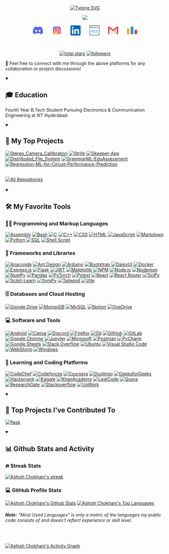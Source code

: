 <p align="center">
  <a href="https://git.io/typing-svg"><img src="https://readme-typing-svg.demolab.com?font=Fira+Code&size=40&duration=2000&pause=3000&color=F75C7E&center=true&random=false&width=435&height=60&lines=Ashish+Chokhani" alt="Typing SVG" /></a>
</p>

<p align="center">
  <!-- Typing SVG -->
  <a href="https://github.com/DenverCoder1/readme-typing-svg">
    <img src="https://readme-typing-svg.demolab.com/?lines=Full-Stack%20Web%20Developer;Passionate%20about%20Python;Competitive%20Programmer;Data%20Science%20Explorer;4%2B%20years%20of%20coding%20experience;Commited%20to%20Lifelong%20Learnings&font=Fira%20Code&center=true&width=440&height=45&color=f75c7e&vCenter=true&pause=1000&size=22" /></a>
</p>

<!-- Social icons section -->
<p align="center">
  <a href="https://discordapp.com/users/911538040441294848" alt="Discord" title="Discord"><img width="32px" src="assets/discord.svg"/></a>
  &#8287;&#8287;&#8287;&#8287;&#8287;
  <a href="https://www.instagram.com/ashishchokhani2910?igsh=b29yOHM5MmYxbWZj" alt="Instagram" title="Instagram"><img width="32px" src="assets/instagram.svg"/></a>
  &#8287;&#8287;&#8287;&#8287;&#8287;
  <a href="https://www.linkedin.com/in/ashish-chokhani-9991ba227" alt="LinkedIn" title="LinkedIn"><img width="32px" src="assets/linkedin.svg"/></a>
  &#8287;&#8287;&#8287;&#8287;&#8287;
  <!-- <a href="https://discordapp.com/users/740442954765959240" alt="Web" title="Personal Website"> -->
  <a href="#"><img width="32px" src="assets/website.svg"/></a>
  <!-- </a> -->
  &#8287;&#8287;&#8287;&#8287;&#8287;
  <a href="mailto:ashishchokhani2910@gmail.com" alt="Gmail" title="Email"><img width="32px" src="assets/gmail.svg"/></a>
  &#8287;&#8287;&#8287;&#8287;&#8287;
  <a href="https://codeforces.com/profile/Cleverfox" alt="Codeforces" title="Codeforces"><img width="32px" src="assets/codeforces.svg"/></a>
</p>

<br/>

<!-- Social badges section -->
<p align="center">
  <a href="https://github.com/Ashish-Chokhani?tab=repositories&sort=stargazers">
    <img alt="total stars" title="Total stars on GitHub" src="https://custom-icon-badges.demolab.com/github/stars/Ashish-Chokhani?color=55960c&style=for-the-badge&labelColor=488207&logo=star"/></a>
  <a href="https://github.com/Ashish-Chokhani?tab=followers">
    <img alt="followers" title="Follow me on Github" src="https://custom-icon-badges.demolab.com/github/followers/Ashish-Chokhani?color=236ad3&labelColor=1155ba&style=for-the-badge&logo=person-add&label=Follow&logoColor=white"/></a>
</p>

<p align="left">
  🤝 Feel free to connect with me through the above platforms for any collaboration or project discussions!
</p>



<details open> 
  <summary><h2>🎓 Education</h2></summary>
  
  <p align="left">
    Fourth Year B.Tech Student Pursuing Electronics & Communication Engineering at IIIT Hyderabad
  </p>
</details>

<details open> 
  <summary><h2>📘 My Top Projects</h2></summary>

  <!-- Small repo cards - https://github.com/DenverCoder1/github-readme-stats -->
  <p align="left">
    <a href="https://github.com/Ashish-Chokhani/Stereo_Camera_Callibration"><img width="280" src="https://denvercoder1-github-readme-stats.vercel.app/api/pin/?username=Ashish-Chokhani&repo=Stereo_Camera_Callibration&theme=react&bg_color=1F222E&title_color=F85D7F&hide_border=true&icon_color=F8D866&show_icons=false" alt="Stereo_Camera_Callibration"></a>
    <a href="https://github.com/Ashish-Chokhani/Strife"><img width="280" src="https://denvercoder1-github-readme-stats.vercel.app/api/pin?username=Ashish-Chokhani&repo=Strife&theme=react&bg_color=1F222E&title_color=F85D7F&hide_border=true&icon_color=F8D866&show_icons=false" alt="Strife"></a>
    <a href="https://github.com/Ashish-Chokhani/Dkeeper-App"><img width="280" src="https://denvercoder1-github-readme-stats.vercel.app/api/pin/?username=Ashish-Chokhani&repo=Dkeeper-App&theme=react&bg_color=1F222E&title_color=F85D7F&hide_border=true&icon_color=F8D866&show_icons=false" alt="Dkeeper-App"></a>
    <a href="https://github.com/Ashish-Chokhani/Distributed_File_System"><img width="280" src="https://denvercoder1-github-readme-stats.vercel.app/api/pin/?username=Ashish-Chokhani&repo=Distributed_File_System&theme=react&bg_color=1F222E&title_color=F85D7F&hide_border=true&icon_color=F8D866&show_icons=false" alt="Distributed_File_System"></a>
    <a href="https://github.com/Ashish-Chokhani/GrammarML-EduAssessment"><img width="280" src="https://denvercoder1-github-readme-stats.vercel.app/api/pin/?username=Ashish-Chokhani&repo=GrammarML-EduAssessment&theme=react&bg_color=1F222E&title_color=F85D7F&hide_border=true&icon_color=F8D866&show_icons=false" alt="GrammarML-EduAssessment"></a>
    <a href="https://github.com/Ashish-Chokhani/Regression-ML-for-Circuit-Performance-Prediction"><img width="280" src="https://denvercoder1-github-readme-stats.vercel.app/api/pin/?username=Ashish-Chokhani&repo=Regression-ML-for-Circuit-Performance-Prediction&theme=react&bg_color=1F222E&title_color=F85D7F&hide_border=true&icon_color=F8D866&show_icons=false" alt="Regression-ML-for-Circuit-Performance-Prediction"></a>
  </p>

  <br>
  <a href="https://github.com/Ashish-Chokhani?tab=repositories&sort=stargazers"><img alt="All Repositories" title="All Repositories" src="https://custom-icon-badges.demolab.com/badge/-Click%20Here%20For%20All%20My%20Repos-1F222E?style=for-the-badge&logoColor=white&logo=repo"/></a>
  <br><br>
</details>

<details open> 
  <summary><h2>🛠️ My Favorite Tools</h2></summary>
  <!-- Badges are from https://github.com/Ileriayo/markdown-badges -->

  <h3>👨‍💻 Programming and Markup Languages</h3>

  <p>
      <a href="#"><img alt="Assembly" src="https://custom-icon-badges.demolab.com/badge/Assembly-525252.svg?logo=asm-hex&logoColor=white"></a>
      <a href="#"><img alt="Bash" src="https://img.shields.io/badge/Bash-121011.svg?logo=gnu-bash&logoColor=white"></a>
      <a href="#"><img alt="C" src="https://custom-icon-badges.demolab.com/badge/C-03599C.svg?logo=c-in-hexagon&logoColor=white"></a>
      <a href="#"><img alt="C++" src="https://custom-icon-badges.demolab.com/badge/C++-9C033A.svg?logo=cpp2&logoColor=white"></a>
      <a href="#"><img alt="CSS" src="https://img.shields.io/badge/CSS-1572B6.svg?logo=css3&logoColor=white"></a>
      <a href="#"><img alt="HTML" src="https://img.shields.io/badge/HTML-E34F26.svg?logo=html5&logoColor=white"></a>
      <a href="#"><img alt="JavaScript" src="https://img.shields.io/badge/JavaScript-F7DF1E.svg?logo=javascript&logoColor=black"></a>
      <a href="#"><img alt="Markdown" src="https://img.shields.io/badge/Markdown-000000.svg?logo=markdown&logoColor=white"></a>
      <a href="#"><img alt="Python" src="https://img.shields.io/badge/Python-14354C.svg?logo=python&logoColor=white"></a>
      <a href="#"><img alt="SQL" src="https://custom-icon-badges.demolab.com/badge/SQL-025E8C.svg?logo=database&logoColor=white"></a>
      <a href="#"><img alt="Shell Script" src="https://img.shields.io/badge/Shell%20Script-%23121011.svg?logo=gnu-bash&logoColor=white"></a>
  </p>

  <h3>🧰 Frameworks and Libraries</h3>

  <p>
      <a href="#"><img alt="Anaconda" src="https://img.shields.io/badge/Anaconda-%2344A833.svg?logo=anaconda&logoColor=white"></a>
      <a href="#"><img alt="Ant Design" src="https://img.shields.io/badge/-Ant%20Design-%230170FE?logo=ant-design&logoColor=white"></a>
      <a href="#"><img alt="Arduino" src="https://img.shields.io/badge/-Arduino-00979D?logo=Arduino&logoColor=white"></a>
      <a href="#"><img alt="Bootstrap" src="https://img.shields.io/badge/Bootstrap-7952B3.svg?logo=bootstrap&logoColor=white"></a>
      <a href="#"><img alt="DaisyUI" src="https://img.shields.io/badge/DaisyUI-5A0EF8?logo=daisyui&logoColor=white"></a>
      <a href="#"><img alt="Docker" src="https://img.shields.io/badge/Docker-%230db7ed.svg?logo=docker&logoColor=white"></a>
      <a href="#"><img alt="Express.js" src="https://img.shields.io/badge/Express.js-404d59.svg?logo=express&logoColor=white"></a>
      <a href="#"><img alt="Flask" src="https://img.shields.io/badge/Flask-%23000.svg?logo=flask&logoColor=white"></a>
      <a href="#"><img alt="JWT" src="https://img.shields.io/badge/JWT-black?logo=JSON%20web%20tokens"></a>
      <a href="#"><img alt="Matplotlib" src="https://img.shields.io/badge/Matplotlib-%23ffffff.svg?logo=Matplotlib&logoColor=black"></a>
      <a href="#"><img alt="NPM" src="https://img.shields.io/badge/NPM-%23CB3837.svg?logo=npm&logoColor=white"></a>
      <a href="#"><img alt="Node.js" src="https://img.shields.io/badge/Node.js-6DA55F?logo=node.js&logoColor=white"></a>
      <a href="#"><img alt="Nodemon" src="https://img.shields.io/badge/Nodemon-%23323330.svg?logo=nodemon&logoColor=%BBDEAD"></a>
      <a href="#"><img alt="NumPy" src="https://img.shields.io/badge/Numpy-013243.svg?logo=numpy&logoColor=white"></a>
      <a href="#"><img alt="Pandas" src="https://img.shields.io/badge/Pandas-150458.svg?logo=pandas&logoColor=white"></a>
      <a href="#"><img alt="PyTorch" src="https://img.shields.io/badge/PyTorch-%23EE4C2C.svg?logo=PyTorch&logoColor=white"></a>
      <a href="#"><img alt="Pytest" src="https://img.shields.io/badge/Pytest-0A9EDC.svg?logo=pytest&logoColor=white"></a>
      <a href="#"><img alt="React" src="https://img.shields.io/badge/React-20232a.svg?logo=react&logoColor=%2361DAFB"></a>
      <a href="#"><img alt="React Router" src="https://img.shields.io/badge/React%20Router-CA4245?logo=react-router&logoColor=white"></a>
      <a href="#"><img alt="SciPy" src="https://img.shields.io/badge/SciPy-%230C55A5.svg?logo=scipy&logoColor=%white"></a>
      <a href="#"><img alt="Scikit-Learn" src="https://img.shields.io/badge/Scikit--Learn-%23F7931E.svg?logo=scikit-learn&logoColor=white"></a>
      <a href="#"><img alt="SymPy" src="https://img.shields.io/badge/Sympy-3B5526.svg?logo=sympy&logoColor=white"></a>
      <a href="#"><img alt="Tailwind" src="https://img.shields.io/badge/Tailwind-%2338B2AC.svg?logo=tailwind-css&logoColor=white"></a>
      <a href="#"><img alt="Vite" src="https://img.shields.io/badge/Vite-%23646CFF.svg?logo=vite&logoColor=white"></a>
  </p>

  <h3>🗄️ Databases and Cloud Hosting</h3>

  <p>
      <a href="#"><img alt="Google Drive" src ="https://img.shields.io/badge/Google%20Drive-4285F4?logo=googledrive&logoColor=white"></a>
      <a href="#"><img alt="MongoDB" src ="https://img.shields.io/badge/MongoDB-4ea94b.svg?logo=mongodb&logoColor=white"></a>
      <a href="#"><img alt="MySQL" src="https://img.shields.io/badge/MySQL-00f.svg?logo=mysql&logoColor=white"></a>
      <a href="#"><img alt="Notion" src="https://img.shields.io/badge/Notion-010101.svg?logo=notion&logoColor=white"></a>
      <a href="#"><img alt="OneDrive" src="https://img.shields.io/badge/OneDrive-0078D4.svg?logo=microsoftonedrive&logoColor=white"></a>
  </p>

  <h3>💻 Software and Tools</h3>

  <p>
      <a href="#"><img alt="Android" src="https://img.shields.io/badge/Android-3DDC84?logo=android&logoColor=white"></a>
      <a href="#"><img alt="Canva" src="https://img.shields.io/badge/Canva-%2300C4CC.svg?logo=Canva&logoColor=white"></a>
      <a href="#"><img alt="Discord" src="https://img.shields.io/badge/-Discord-5865F2.svg?logo=discord&logoColor=white"></a>
      <a href="#"><img alt="Firefox" src="https://img.shields.io/badge/Firefox-FF7139?logo=Firefox-Browser&logoColor=white"></a>
      <a href="#"><img alt="Git" src="https://img.shields.io/badge/Git-F05033.svg?logo=git&logoColor=white"></a>
      <a href="#"><img alt="GitHub" src="https://img.shields.io/badge/GitHub-%23121011.svg?logo=github&logoColor=white"></a>
      <a href="#"><img alt="GitLab" src="https://img.shields.io/badge/Gitab-%23181717.svg?logo=gitlab&logoColor=white"></a>
      <a href="#"><img alt="Google Chrome" src="https://img.shields.io/badge/Google%20Chrome-4285F4?logo=GoogleChrome&logoColor=white"></a>
      <a href="#"><img alt="Jupyter" src="https://img.shields.io/badge/Jupyter-F37626.svg?logo=Jupyter&logoColor=white"></a>
      <a href="#"><img alt="Microsoft" src="https://img.shields.io/badge/Microsoft-0078D4?logo=microsoft&logoColor=white"></a>
      <a href="#"><img alt="Postman" src="https://img.shields.io/badge/Postman-FF6C37?logo=postman&logoColor=white"></a>
      <a href="#"><img alt="PyCharm" src="https://img.shields.io/badge/PyCharm-143?logo=pycharm&logoColor=black&color=black&labelColor=green"></a>
      <a href="#"><img alt="Google Sheets" src="https://img.shields.io/badge/Sheets-34A853.svg?logo=google%20sheets&logoColor=white"></a>
      <a href="#"><img alt="Stack Overflow" src="https://img.shields.io/badge/-Stack%20Overflow-FE7A16?logo=stack-overflow&logoColor=white"></a>
      <a href="#"><img alt="Ubuntu" src="https://img.shields.io/badge/Ubuntu-E95420?logo=ubuntu&logoColor=white"></a>
      <a href="#"><img alt="Visual Studio Code" src="https://img.shields.io/badge/Visual%20Studio%20Code-0078d7.svg?logo=visual-studio-code&logoColor=white"></a>
      <a href="#"><img alt="WebStorm" src="https://img.shields.io/badge/WebStorm-143?logo=webstorm&logoColor=white&color=black"></a>
      <a href="#"><img alt="Windows" src="https://img.shields.io/badge/Windows-0078D6?logo=windows&logoColor=white"></a>
  </p>

  <h3>💬 Learning and Coding Platforms</h3>

  <p>
      <a href="#"><img alt="CodeChef" src="https://img.shields.io/badge/CodeChef-%23964B00.svg?logo=CodeChef&logoColor=white"></a>
      <a href="#"><img alt="Codeforces" src="https://img.shields.io/badge/Codeforces-445f9d?logo=Codeforces&logoColor=white"></a>
      <a href="#"><img alt="Coursera" src="https://img.shields.io/badge/Coursera-%230056D2.svg?logo=Coursera&logoColor=white"></a>
      <a href="#"><img alt="Duolingo" src="https://img.shields.io/badge/Duolingo-%234DC730.svg?logo=Duolingo&logoColor=white"></a>
      <a href="#"><img alt="GeeksforGeeks" src="https://img.shields.io/badge/GeeksforGeeks-gray?logo=geeksforgeeks&logoColor=35914c"></a>
      <a href="#"><img alt="Hackerrank" src="https://img.shields.io/badge/-Hackerrank-2EC866?logo=HackerRank&logoColor=white"></a>
      <a href="#"><img alt="Kaggle" src="https://img.shields.io/badge/Kaggle-035a7d?logo=kaggle&logoColor=white"></a>
      <a href="#"><img alt="KhanAcademy" src="https://img.shields.io/badge/KhanAcademy-%2314BF96.svg?logo=KhanAcademy&logoColor=white"></a>
      <a href="#"><img alt="LeetCode" src="https://img.shields.io/badge/LeetCode-000000?logo=LeetCode&logoColor=#d16c06"></a>
      <a href="#"><img alt="Quora" src="https://img.shields.io/badge/Quora-%23B92B27.svg?logo=Quora&logoColor=white"></a>
      <a href="#"><img alt="ResearchGate" src="https://img.shields.io/badge/ResearchGate-00CCBB?logo=ResearchGate&logoColor=white"></a>
      <a href="#"><img alt="Stackoverflow" src="https://img.shields.io/badge/-Stackoverflow-FE7A16?logo=stack-overflow&logoColor=white"></a>
      <a href="#"><img alt="UpWork" src="https://img.shields.io/badge/UpWork-6FDA44?logo=Upwork&logoColor=white"></a>
  </p>
</details>

<details open>
<summary><h2>📕 Top Projects I've Contributed To</h2></summary>

<p align="left">
<!-- Example for future projects -->
<a href="https://github.com/Ashish-Chokhani/fyle-interview-intern-backend"><img width="280" src="https://denvercoder1-github-readme-stats.vercel.app/api/pin/?username=Ashish-Chokhani&repo=fyle-interview-intern-backend&theme=react&bg_color=1F222E&title_color=F85D7F&hide_border=true&icon_color=F8D866&show_icons=false&show_description=false" alt="flask"></a>
</p>

<!--  <p align="left"> --> 
<!--  </p> --> 
<!--  <br> --> 
<!-- <a href="https://github.com/DenverCoderOne/My-Contributions/blob/main/README.md"> -->
<!--  <a href="#"> --> 
<!--  <img alt="All Repositories" title="All Repositories" src="https://custom-icon-badges.demolab.com/badge/-Click%20Here%20For%20All%20My%20Forks-1F222E?style=for-the-badge&logoColor=white&logo=fork"/> --> 
<!--  </a> --> 
<!--  <br><br> --> 
</details>

<details open> 
  <summary><h2>📊 Github Stats and Activity</h2></summary>

  <h3>🔥 Streak Stats</h3>

  <!-- GitHub Readme Streak Stats - https://github.com/DenverCoder1/github-readme-streak-stats -->
  <p>
      <a href="#"><img title="🔥 Get streak stats for your profile at git.io/streak-stats" alt="Ashish Chokhani's streak" src="https://streak-stats.demolab.com/?user=Ashish-Chokhani&theme=monokai-metallian&hide_border=true"/></a>
  </p>

  <h3>💻 GitHub Profile Stats</h3>

  <!-- https://github.com/anuraghazra/github-readme-stats -->

  <a href="#"><img alt="Ashish Chokhani's Github Stats" src="https://denvercoder1-github-readme-stats.vercel.app/api/?username=Ashish-Chokhani&show_icons=true&include_all_commits=true&count_private=true&theme=react&hide_border=true&bg_color=1F222E&title_color=F85D7F&icon_color=F8D866" height="192px"/></a>
  <a href="#"><img alt="Ashish Chokhani's Top Languages" src="https://denvercoder1-github-readme-stats.vercel.app/api/top-langs/?username=Ashish-Chokhani&langs_count=8&layout=compact&theme=react&hide_border=true&bg_color=1F222E&title_color=F85D7F&icon_color=F8D866&hide=Jupyter%20Notebook,Roff" height="192px"/></a>
  <br/>

  <h6> <b>Note:</b> "Most Used Languages" is only a metric of the languages my public code consists of and doesn't reflect experience or skill level.</h6><br>
  
  <!-- https://github.com/ashutosh00710/github-readme-activity-graph -->

  <a href="#"><img alt="Ashish Chokhani's Activity Graph" src="https://github-readme-activity-graph.vercel.app/graph/?username=Ashish-Chokhani&bg_color=1F222E&color=F8D866&line=F85D7F&point=FFFFFF&hide_border=true" /></a>

  <!-- <h3>⚡ Recent GitHub Activity</h3> -->

  <!-- https://github.com/jamesgeorge007/github-activity-readme -->
  <!--START_SECTION:activity-->

  <!--END_SECTION:activity-->

</details>


<!---
Ashish-Chokhani/Ashish-Chokhani is a ✨ special ✨ repository because its `README.md` (this file) appears on your GitHub profile.
You can click the Preview link to take a look at your changes.
--->
